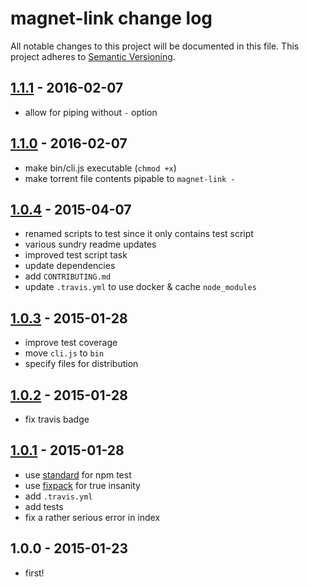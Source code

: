 # magnet-link change log
All notable changes to this project will be documented in this file.
This project adheres to [Semantic Versioning](http://semver.org/).

## [1.1.1] - 2016-02-07
* allow for piping without `-` option

## [1.1.0] - 2016-02-07
* make bin/cli.js executable (`chmod +x`)
* make torrent file contents pipable to `magnet-link -`

## [1.0.4] - 2015-04-07
* renamed scripts to test since it only contains test script
* various sundry readme updates
* improved test script task
* update dependencies
* add `CONTRIBUTING.md`
* update `.travis.yml` to use docker & cache `node_modules`

## [1.0.3] - 2015-01-28
* improve test coverage
* move `cli.js` to `bin`
* specify files for distribution

## [1.0.2] - 2015-01-28
* fix travis badge

## [1.0.1] - 2015-01-28
* use [standard](https://github.com/feross/standard) for npm test
* use [fixpack](https://github.com/henrikjoreteg/fixpack) for true insanity
* add `.travis.yml`
* add tests
* fix a rather serious error in index

## 1.0.0 - 2015-01-23
* first!

[1.1.1]: https://github.com/ungoldman/magnet-link/compare/v1.1.0...v1.1.1
[1.1.0]: https://github.com/ungoldman/magnet-link/compare/v1.0.4...v1.1.0
[1.0.4]: https://github.com/ungoldman/magnet-link/compare/v1.0.3...v1.0.4
[1.0.3]: https://github.com/ungoldman/magnet-link/compare/v1.0.2...v1.0.3
[1.0.2]: https://github.com/ungoldman/magnet-link/compare/v1.0.1...v1.0.2
[1.0.1]: https://github.com/ungoldman/magnet-link/compare/v1.0.0...v1.0.1
